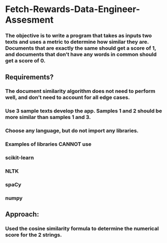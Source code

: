 # Fetch-Rewards-Data-Engineer-Assesment

### The objective is to write a program that takes as inputs two texts and uses a metric to determine how similar they are. Documents that are exactly the same should get a score of 1, and documents that don’t have any words in common should get a score of 0. 

## Requirements?
### The document similarity algorithm does not need to perform well, and don’t need to account for all edge cases. 
### Use 3 sample texts develop the app. Samples 1 and 2 should be more similar than samples 1 and 3.
### Choose any language, but do not import any libraries.
### Examples of libraries CANNOT use
### scikit-learn
### NLTK
### spaCy
### numpy

## Approach:
### Used the cosine similarity formula to determine the numerical score for the 2 strings.

